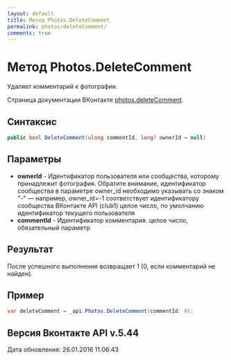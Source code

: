 ```yaml
---
layout: default
title: Метод Photos.DeleteComment
permalink: photos/deleteComment/
comments: true
---
```

# Метод Photos.DeleteComment
Удаляет комментарий к фотографии.

Страница документации ВКонтакте [photos.deleteComment](https://vk.com/dev/photos.deleteComment).

## Синтаксис
``` csharp
public bool DeleteComment(ulong commentId, long? ownerId = null)
```

## Параметры
+ **ownerId** - Идентификатор пользователя или сообщества, которому принадлежит фотография. Обратите внимание, идентификатор сообщества в параметре owner_id необходимо указывать со знаком "-" — например, owner_id=-1 соответствует идентификатору сообщества ВКонтакте API (club1)  целое число, по умолчанию идентификатор текущего пользователя
+ **commentId** - Идентификатор комментария. целое число, обязательный параметр

## Результат
После успешного выполнения возвращает 1 (0, если комментарий не найден).

## Пример
``` csharp
var deleteComment = _api.Photos.DeleteComment(commentId: 0);
```

## Версия Вконтакте API v.5.44
Дата обновления: 26.01.2016 11:06:43
